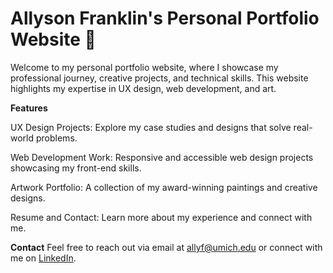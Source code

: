 # **Allyson Franklin's Personal Portfolio Website** 💜

Welcome to my personal portfolio website, where I showcase my professional journey, creative projects, and technical skills. This website highlights my expertise in UX design, web development, and art.

**Features**

UX Design Projects: Explore my case studies and designs that solve real-world problems.

Web Development Work: Responsive and accessible web design projects showcasing my front-end skills.

Artwork Portfolio: A collection of my award-winning paintings and creative designs.

Resume and Contact: Learn more about my experience and connect with me.

**Contact**
Feel free to reach out via email at allyf@umich.edu or connect with me on [LinkedIn](https://www.linkedin.com/in/afranklin).
